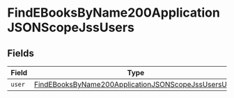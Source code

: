 # FindEBooksByName200ApplicationJSONScopeJssUsers


## Fields

| Field                                                                                                                                 | Type                                                                                                                                  | Required                                                                                                                              | Description                                                                                                                           |
| ------------------------------------------------------------------------------------------------------------------------------------- | ------------------------------------------------------------------------------------------------------------------------------------- | ------------------------------------------------------------------------------------------------------------------------------------- | ------------------------------------------------------------------------------------------------------------------------------------- |
| `user`                                                                                                                                | [FindEBooksByName200ApplicationJSONScopeJssUsersUser](../../models/operations/findebooksbyname200applicationjsonscopejssusersuser.md) | :heavy_minus_sign:                                                                                                                    | N/A                                                                                                                                   |